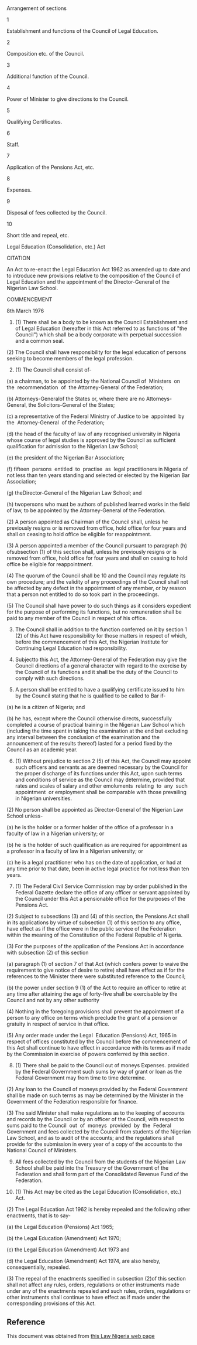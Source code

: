 # 

Arrangement of sections

1

Establishment and functions of the Council of Legal Education.

2

Composition etc. of the Council.

3

Additional function of the Council.

4

Power of Minister to give directions to the Council.

5

Qualifying Certificates.

6

Staff.

7

Application of the Pensions Act, etc.

8

Expenses.

9

Disposal of fees collected by the Council.

10

Short title and repeal, etc.

Legal Education (Consolidation, etc.) Act

CITATION

An Act to re-enact the Legal Education Act 1962 as amended up to date and to introduce new provisions relative to the composition of the Council of Legal Education and the appointment of the Director-General of the Nigerian Law School.

COMMENCEMENT

8th March 1976

1. (1) There shall be a body to be known as the Council Establishment and of Legal Education (hereafter in this Act referred to as functions of "the Council") which shall be a body corporate with perpetual succession and a common seal.

(2) The Council shall have responsibility for the legal education of persons seeking to become members of the legal profession.

2. (1) The Council shall consist of-

(a) a chairman, to be appointed by the National Council of  Ministers  on  the  recommendation  of  the Attorney-General of the Federation;

(b) Attorneys-Generalof the States or, where there are no Attorneys-General, the Solicitors-General of the States;

(c) a representative of the Federal Ministry of Justice to be  appointed  by  the  Attorney-General  of the Federation;

(d) the head of the faculty of law of any recognised university in Nigeria whose course of legal studies is approved by the Council as sufficient qualification for admission to the Nigerian Law School;

(e) the president of the Nigerian Bar Association;

(f) fifteen  persons  entitled  to  practise  as  legal practitioners in Nigeria of not less than ten years standing and selected or elected by the Nigerian Bar Association;

(g) theDirector-General of the Nigerian Law School; and

(h) twopersons who must be authors of published learned works in the field of law, to be appointed by the Attorney-General of the Federation.

(2) A person appointed as Chairman of the Council shall, unless he previously resigns or is removed from office, hold office for four years and shall on ceasing to hold office be eligible for reappointment.

(3) A person appointed a member of the Council pursuant to paragraph (h) ofsubsection (1) of this section shall, unless he previously resigns or is removed from office, hold office for four years and shall on ceasing to hold office be eligible for reappointment.

(4) The quorum of the Council shall be 10 and the Council may regulate its own procedure; and the validity of any proceedings of the Council shall not be affected by any defect in the appointment of any member, or by reason that a person not entitled to do so took part in the proceedings.

(5) The Council shall have power to do such things as it considers expedient for the purpose of performing its functions, but no remuneration shall be paid to any member of the Council in respect of his office.

3. The Council shall in addition to the function conferred on it by section 1 (2) of this Act have responsibility for those matters in respect of which, before the commencement of this Act, the Nigerian Institute for Continuing Legal Education had responsibility.

4. Subjectto this Act, the Attorney-General of the Federation may give the Council directions of a general character with regard to the exercise by the Council of its functions and it shall be the duty of the Council to comply with such directions.

5. A person shall be entitled to have a qualifying certificate issued to him by the Council stating that he is qualified to be called to Bar if-

(a) he is a citizen of Nigeria; and

(b) he has, except where the Council otherwise directs, successfully completed a course of practical training in the Nigerian Law School which (including the time spent in taking the examination at the end but excluding any interval between the conclusion of the examination and the announcement of the results thereof) lasted for a period fixed by the Council as an academic year.

6. (1) Without prejudice to section 2 (5) of this Act, the Council may appoint such officers and servants as are deemed necessary by the Council for the proper discharge of its functions under this Act, upon such terms and conditions of service as the Council may determine, provided that rates and scales of salary and other emoluments  relating  to  any  such  appointment  or employment shall be comparable with those prevailing in Nigerian universities.

(2) No person shall be appointed as Director-General of the Nigerian Law School unless-

(a) he is the holder or a former holder of the office of a professor in a faculty of law in a Nigerian university; or

(b) he is the holder of such qualification as are required for appointment as a professor in a faculty of law in a Nigerian university; or

(c) he is a legal practitioner who has on the date of application, or had at any time prior to that date, been in active legal practice for not less than ten years.

7. (1) The Federal Civil Service Commission may by order published in the Federal Gazette declare the office of any officer or servant appointed by the Council under this Act a pensionable office for the purposes of the Pensions Act.

(2) Subject to subsections (3) and (4) of this section, the Pensions Act shall in its applications by virtue of subsection (1) of this section to any office, have effect as if the office were in the public service of the Federation within the meaning of the Constitution of the Federal Republic of Nigeria.

(3) For the purposes of the application of the Pensions Act in accordance with subsection (2) of this section

(a) paragraph (1) of section 7 of that Act (which con­fers power to waive the requirement to give notice of desire to retire) shall have effect as if for the references to the Minister there were substituted reference to the Council;

(b) the power under section 9 (1) of the Act to require an officer to retire at any time after attaining the age of forty-five shall be exercisable by the Council and not by any other authority

(4) Nothing in the foregoing provisions shall prevent the appointment of a person to any office on terms which preclude the grant of a pension or gratuity in respect of service in that office.

(5) Any order made under the Legal  Education (Pensions) Act, 1965 in respect of offices constituted by the Council before the commencement of this Act shall continue to have effect in accordance with its terms as if made by the Commission in exercise of powers conferred by this section.

8. (1) There shall be paid to the Council out of moneys Expenses. provided by the Federal Government such sums by way of grant or loan as the Federal Government may from time to time determine.

(2) Any loan to the Council of moneys provided by the Federal Government shall be made on such terms as may be determined by the Minister in the Government of the Federation responsible for finance.

(3) The said Minister shall make regulations as to the keeping of accounts and records by the Council or by an officer of the Council, with respect to sums paid to the Council  out  of  moneys  provided  by  the  Federal Government and fees collected by the Council from students of the Nigerian Law School, and as to audit of the accounts; and the regulations shall provide for the submission in every year of a copy of the accounts to the National Council of Ministers.

9. All fees collected by the Council from the students of the Nigerian Law School shall be paid into the Treasury of the Government of the Federation and shall form part of the Consolidated Revenue Fund of the Federation.

10. (1) This Act may be cited as the Legal Education (Consolidation, etc.) Act.

(2) The Legal Education Act 1962 is hereby repealed and the following other enactments, that is to say-

(a) the Legal Education (Pensions) Act 1965;

(b) the Legal Education (Amendment) Act 1970;

(c) the Legal Education (Amendment) Act 1973 and

(d) the Legal Education (Amendment) Act 1974, are also hereby, consequentially, repealed.

(3) The repeal of the enactments specified in subsection (2)of this section shall not affect any rules, orders, regulations or other instruments made under any of the enactments repealed and such rules, orders, regulations or other instruments shall continue to have effect as if made under the corresponding provisions of this Act.

## Reference

This document was obtained from [this Law Nigeria web page](http://www.lawnigeria.com/LFN/L/Legal-Education%28Consolidation-Etc%29Act.php)
